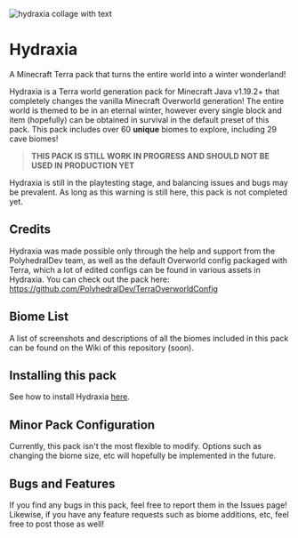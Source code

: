 ![hydraxia collage with text](https://user-images.githubusercontent.com/76827500/202873195-0cf3362b-bb2a-4d55-9758-5768458c3c33.png)

# **Hydraxia**
A Minecraft Terra pack that turns the entire world into a winter wonderland!

Hydraxia is a Terra world generation pack for Minecraft Java v1.19.2+ that completely changes the vanilla Minecraft Overworld generation! The entire world is themed to be in an eternal winter, however every single block and item (hopefully) can be obtained in survival in the default preset of this pack. This pack includes over 60 **unique** biomes to explore, including 29 cave biomes!

> **THIS PACK IS STILL WORK IN PROGRESS AND SHOULD NOT BE USED IN PRODUCTION YET**

Hydraxia is still in the playtesting stage, and balancing issues and bugs may be prevalent. As long as this warning is still here, this pack is not completed yet.

## Credits
Hydraxia was made possible only through the help and support from the PolyhedralDev team, as well as the default Overworld config packaged with Terra, which a lot of edited configs can be found in various assets in Hydraxia. You can check out the pack here: https://github.com/PolyhedralDev/TerraOverworldConfig

## Biome List
A list of screenshots and descriptions of all the biomes included in this pack can be found on the Wiki of this repository (soon).

## Installing this pack

See how to install Hydraxia [here](https://github.com/JaddotWuzHere/Hydraxia/wiki/Pack-Installation).

## Minor Pack Configuration
Currently, this pack isn't the most flexible to modify. Options such as changing the biome size, etc will hopefully be implemented in the future.

## Bugs and Features
If you find any bugs in this pack, feel free to report them in the Issues page! Likewise, if you have any feature requests such as biome additions, etc, feel free to post those as well!
